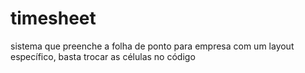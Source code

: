 # timesheet
sistema que preenche a folha de ponto para empresa com um layout específico, basta trocar as células no código
